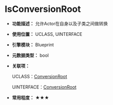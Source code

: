 ﻿# IsConversionRoot

- **功能描述：** 允许Actor在自身以及子类之间做转换

- **使用位置：** UCLASS, UINTERFACE

- **引擎模块：** Blueprint

- **元数据类型：** bool

- **关联项：**

  UCLASS：[ConversionRoot](#Specifier_UCLASS_Scene_ConversionRoot)

  UINTERFACE：[ConversionRoot](#Specifier_UINTERFACE_UHT_ConversionRoot)

- **常用程度：** ★★★